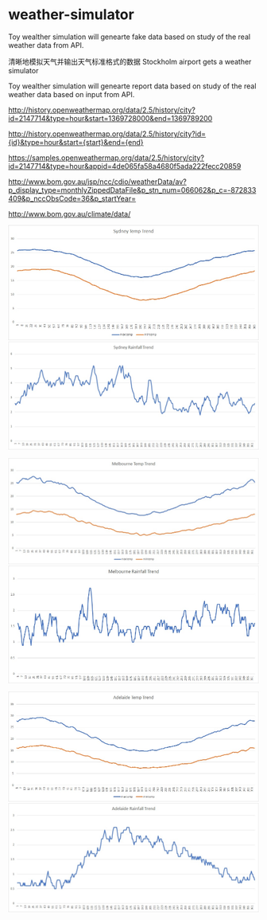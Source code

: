 # weather-simulator
Toy wealther simulation will genearte fake data based on study of the real weather data from API.

清晰地模拟天气并输出天气标准格式的数据
Stockholm airport gets a weather simulator

Toy wealther simulation will genearte report data based on study of the real weather data based on input from API.


http://history.openweathermap.org/data/2.5/history/city?id=2147714&type=hour&start=1369728000&end=1369789200

http://history.openweathermap.org/data/2.5/history/city?id={id}&type=hour&start={start}&end={end}

https://samples.openweathermap.org/data/2.5/history/city?id=2147714&type=hour&appid=4de065fa58a4680f5ada222fecc20859

http://www.bom.gov.au/jsp/ncc/cdio/weatherData/av?p_display_type=monthlyZippedDataFile&p_stn_num=066062&p_c=-872833409&p_nccObsCode=36&p_startYear=

http://www.bom.gov.au/climate/data/

![picture](src/main/resources/images/sydneyTempTrend.jpg)
![picture](src/main/resources/images/sydneyRainfallTrend.jpg)

![picture](src/main/resources/images/melbourneTempTrend.jpg)
![picture](src/main/resources/images/melbourneRainfallTrend.jpg)

![picture](src/main/resources/images/adelaideTempTrend.jpg)
![picture](src/main/resources/images/adelaideRainfallTrend.jpg)

